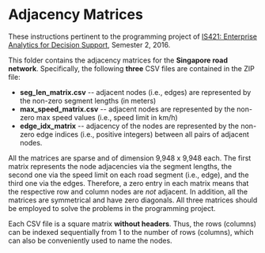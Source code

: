 # Adjacency Matrices
These instructions pertinent to the programming project of [IS421: Enterprise Analytics for Decision Support](http://sisapps.smu.edu.sg/CDDR/Courses.aspx?P=104&C=737), Semester 2, 2016.

This folder contains the adjacency matrices for the **Singapore road network**. Specifically, the following **three** CSV files are contained in the ZIP file:
- **seg_len_matrix.csv** -- adjacent nodes (i.e., edges) are represented by the non-zero segment lengths (in meters)
- **max_speed_matrix.csv** -- adjacent nodes are represented by the non-zero max speed values (i.e., speed limit in km/h)
- **edge_idx_matrix** -- adjacency of the nodes are represented by the non-zero edge indices (i.e., positive integers) between all pairs of adjacent nodes.

All the matrices are sparse and of dimension 9,948 x 9,948 each. The first matrix represents the node adjacencies via the segment lengths, the second one via the speed limit on each road segment (i.e., edge), and the third one via the edges. Therefore, a zero entry in each matrix means that the respective row and column nodes are *not* adjacent. In addition, all the matrices are symmetrical and have zero diagonals. All three matrices should be employed to solve the problems in the programming project.

Each CSV file is a square matrix **without headers**. Thus, the rows (columns) can be indexed sequentially from 1 to the number of rows (columns), which can also be conveniently used to name the nodes.
